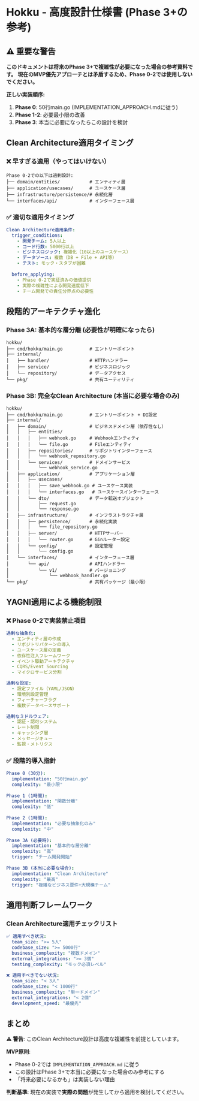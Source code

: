 # Hokku - 高度設計仕様書 (Phase 3+の参考)

## ⚠️ 重要な警告

**このドキュメントは将来のPhase 3+で複雑性が必要になった場合の参考資料です。**
**現在のMVP優先アプローチとは矛盾するため、Phase 0-2では使用しないでください。**

**正しい実装順序:**
1. **Phase 0**: 50行main.go (IMPLEMENTATION_APPROACH.mdに従う)
2. **Phase 1-2**: 必要最小限の改善
3. **Phase 3**: 本当に必要になったらこの設計を検討

## Clean Architecture適用タイミング

### ❌ 早すぎる適用（やってはいけない）
```
Phase 0-2での以下は過剰設計:
├── domain/entities/           # エンティティ層
├── application/usecases/      # ユースケース層  
├── infrastructure/persistence/# 永続化層
└── interfaces/api/            # インターフェース層
```

### ✅ 適切な適用タイミング
```yaml
Clean Architecture適用条件:
  trigger_conditions:
    - 開発チーム: 5人以上
    - コード行数: 5000行以上
    - ビジネスロジック: 複雑化（10以上のユースケース）
    - データソース: 複数（DB + File + API等）
    - テスト: モック・スタブが困難
    
  before_applying:
    - Phase 0-2で実証済みの価値提供
    - 実際の複雑性による開発速度低下
    - チーム開発での責任分界点の必要性
```

## 段階的アーキテクチャ進化

### Phase 3A: 基本的な層分離 (必要性が明確になったら)
```
hokku/
├── cmd/hokku/main.go          # エントリーポイント
├── internal/
│   ├── handler/               # HTTPハンドラー
│   ├── service/               # ビジネスロジック
│   └── repository/            # データアクセス
└── pkg/                       # 共有ユーティリティ
```

### Phase 3B: 完全なClean Architecture (本当に必要な場合のみ)
```
hokku/
├── cmd/hokku/main.go          # エントリーポイント + DI設定
├── internal/
│   ├── domain/                # ビジネスドメイン層（依存性なし）
│   │   ├── entities/          
│   │   │   ├── webhook.go     # Webhookエンティティ
│   │   │   └── file.go        # Fileエンティティ
│   │   ├── repositories/      # リポジトリインターフェース
│   │   │   └── webhook_repository.go
│   │   └── services/          # ドメインサービス
│   │       └── webhook_service.go
│   ├── application/           # アプリケーション層
│   │   ├── usecases/          
│   │   │   ├── save_webhook.go # ユースケース実装
│   │   │   └── interfaces.go   # ユースケースインターフェース
│   │   └── dto/               # データ転送オブジェクト
│   │       ├── request.go     
│   │       └── response.go    
│   ├── infrastructure/        # インフラストラクチャ層
│   │   ├── persistence/       # 永続化実装
│   │   │   └── file_repository.go
│   │   ├── server/            # HTTPサーバー
│   │   │   └── router.go      # Ginルーター設定
│   │   └── config/            # 設定管理
│   │       └── config.go      
│   └── interfaces/            # インターフェース層
│       └── api/               # APIハンドラー
│           └── v1/            # バージョニング
│               └── webhook_handler.go
└── pkg/                       # 共有パッケージ（最小限）
```

## YAGNI適用による機能制限

### ❌ Phase 0-2で実装禁止項目
```yaml
過剰な抽象化:
  - エンティティ層の作成
  - リポジトリパターンの導入
  - ユースケース層の定義
  - 依存性注入フレームワーク
  - イベント駆動アーキテクチャ
  - CQRS/Event Sourcing
  - マイクロサービス分割

過剰な設定:
  - 設定ファイル（YAML/JSON）
  - 環境別設定管理
  - フィーチャーフラグ
  - 複数データベースサポート

過剰なミドルウェア:
  - 認証・認可システム
  - レート制限
  - キャッシング層
  - メッセージキュー
  - 監視・メトリクス
```

### ✅ 段階的導入指針
```yaml
Phase 0 (30分):
  implementation: "50行main.go"
  complexity: "最小限"
  
Phase 1 (1時間):
  implementation: "関数分離"
  complexity: "低"
  
Phase 2 (1時間): 
  implementation: "必要な抽象化のみ"
  complexity: "中"
  
Phase 3A (必要時):
  implementation: "基本的な層分離"
  complexity: "高"
  trigger: "チーム開発開始"
  
Phase 3B (本当に必要な場合):
  implementation: "Clean Architecture"
  complexity: "最高"
  trigger: "複雑なビジネス要件+大規模チーム"
```

## 適用判断フレームワーク

### Clean Architecture適用チェックリスト
```yaml
✅ 適用すべき状況:
  team_size: ">= 5人"
  codebase_size: ">= 5000行"
  business_complexity: "複数ドメイン"
  external_integrations: ">= 3個"
  testing_complexity: "モック必須レベル"
  
❌ 適用すべきでない状況:
  team_size: "< 3人"
  codebase_size: "< 1000行"  
  business_complexity: "単一ドメイン"
  external_integrations: "< 2個"
  development_speed: "最優先"
```

## まとめ

**⚠️ 警告**: このClean Architecture設計は高度な複雑性を前提としています。

**MVP原則**: 
- Phase 0-2では `IMPLEMENTATION_APPROACH.md` に従う
- この設計はPhase 3+で本当に必要になった場合のみ参考にする
- 「将来必要になるかも」は実装しない理由

**判断基準**: 現在の実装で**実際の問題**が発生してから適用を検討してください。